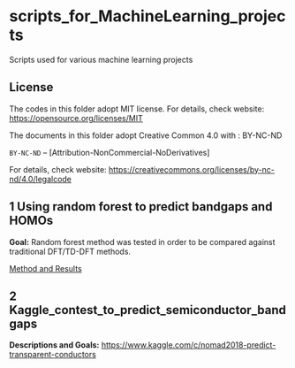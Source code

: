 # scripts_for_MachineLearning_projects
Scripts used for various machine learning projects

## License
The codes in this folder adopt MIT license. For details, check website: https://opensource.org/licenses/MIT

The documents in this folder adopt Creative Common 4.0 with : BY-NC-ND

`BY-NC-ND` – [Attribution-NonCommercial-NoDerivatives] 

For details, check website: https://creativecommons.org/licenses/by-nc-nd/4.0/legalcode

## 1 Using random forest to predict bandgaps and HOMOs

**Goal:** Random forest method was tested in order to be compared against traditional DFT/TD-DFT methods.

[Method and Results](https://github.com/shuod/scripts_for_MachineLearning_projects/tree/master/1_Using%20random%20forest%20to%20predict%20bandgaps%20and%20HOMOs)



## 2 Kaggle_contest_to_predict_semiconductor_bandgaps

**Descriptions and Goals:** https://www.kaggle.com/c/nomad2018-predict-transparent-conductors



